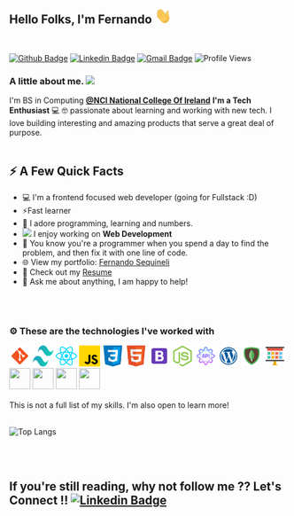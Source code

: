 ## Hello Folks, I'm Fernando <img src="https://github.com/FernandoSequineli/FernandoSequineli/blob/main/assets/wave.gif" width="30px">

<br/>

[![Github Badge](http://img.shields.io/badge/-Github-black?style=flat-square&logo=github&link=https://github.com/Defcon27/)](https://github.com/FernandoSequineli/)
[![Linkedin Badge](https://img.shields.io/badge/-LinkedIn-blue?style=flat-square&logo=Linkedin&logoColor=white&link=https://www.linkedin.com/in/fernando-sequineli/)](https://www.linkedin.com/in/fernando-sequineli/)
[![Gmail Badge](https://img.shields.io/badge/-Gmail-d14836?style=flat-square&logo=Gmail&logoColor=white&link=mailto:sequineli.fernando@gmail.com)](mailto:sequineli.fernando@gmail.com)
![Profile Views](https://komarev.com/ghpvc/?username=FernandoSequineli)


### A little about me. <img src="https://media.giphy.com/media/VgCDAzcKvsR6OM0uWg/giphy.gif" width="40">

I'm BS in Computing **[@NCI National College Of Ireland](https://www.ncirl.ie/)** 
 **I'm a Tech Enthusiast** 💻 🤓 passionate about learning and working with new tech. I love building interesting and amazing products that serve a great deal of purpose.<br/><br/>

## ⚡️ A Few Quick Facts

- 💻 I'm a frontend focused web developer (going for Fullstack :D)
- ⚡️Fast learner
- 🤟 I adore programming, learning and numbers.
- <img src="https://media.giphy.com/media/WUlplcMpOCEmTGBtBW/giphy.gif" width="25"> I enjoy working on **Web Development**
- 🧩 You know you're a programmer when you spend a day to find the problem, and then fix it with one line of code.
- 🌐 View my portfolio: [Fernando Sequineli](https://fernandosequineli.github.io/portfolio/)
- 📙 Check out my [Resume](https://github.com/FernandoSequineli/portfolio/blob/main/public/resume.pdf)
- 💬 Ask me about anything, I am happy to help!

<br/><br/>

### ⚙️ These are the technologies I've worked with

<code><img height="38" width="38" src="https://github.com/FernandoSequineli/FernandoSequineli/blob/main/assets/git.png"></code>
<code><img height="38" width="38" src="https://github.com/FernandoSequineli/FernandoSequineli/blob/main/assets/tailwindcss.svg"></code>
<code><img height="38" width="38" src="https://github.com/FernandoSequineli/FernandoSequineli/blob/main/assets/react.png"></code>
<code><img height="38" width="38" src="https://github.com/FernandoSequineli/FernandoSequineli/blob/main/assets/javascript.png"></code>
<code><img height="38" width="38" src="https://github.com/FernandoSequineli/FernandoSequineli/blob/main/assets/css.png"></code>
<code><img height="38" width="38" src="https://github.com/FernandoSequineli/FernandoSequineli/blob/main/assets/html.png"></code>
<code><img height="38" width="38" src="https://github.com/FernandoSequineli/FernandoSequineli/blob/main/assets/bootstrap.png"></code>
<code><img height="38" width="38" src="https://github.com/FernandoSequineli/FernandoSequineli/blob/main/assets/node.png"></code>
<code><img height="38" width="38" src="https://github.com/FernandoSequineli/FernandoSequineli/blob/main/assets/restapi.png"></code>
<code><img height="38" width="38" src="https://github.com/FernandoSequineli/FernandoSequineli/blob/main/assets/wordpress.png"></code>
<code><img height="38" width="38" src="https://github.com/FernandoSequineli/FernandoSequineli/blob/main/assets/mongodb.png"></code>
<code><img height="38" width="38" src="https://github.com/FernandoSequineli/FernandoSequineli/blob/main/assets/scrum.png"></code>
<code><img height="38" width="38" src="https://cdn.svgporn.com/logos/mysql.svg"></code>
<code><img height="38" width="38" src="https://cdn.svgporn.com/logos/php.svg"></code>
<code><img height="38" width="38" src="https://cdn.svgporn.com/logos/terminal.svg"></code>
<code><img height="38" width="38" src="https://cdn.svgporn.com/logos/visual-studio-code.svg"></code>
<br/><br/>
This is not a full list of my skills. I'm also open to learn more!
<br/><br/>

![Top Langs](https://github-readme-stats.vercel.app/api/top-langs/?username=FernandoSequineli&layout=compact)


<br/><br/>

## If you're still reading, why not follow me ?? Let's Connect !! [![Linkedin Badge](https://img.shields.io/badge/-LinkedIn-blue?style=flat-square&logo=Linkedin&logoColor=white&link=https://www.linkedin.com/in/fernando-sequineli/)](https://www.linkedin.com/in/fernando-sequineli/)

